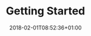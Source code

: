 ---
title: "Getting Started"
date: 2018-02-01T08:52:36+01:00
description: "Learn how to easily start using Systematik in your website."
---